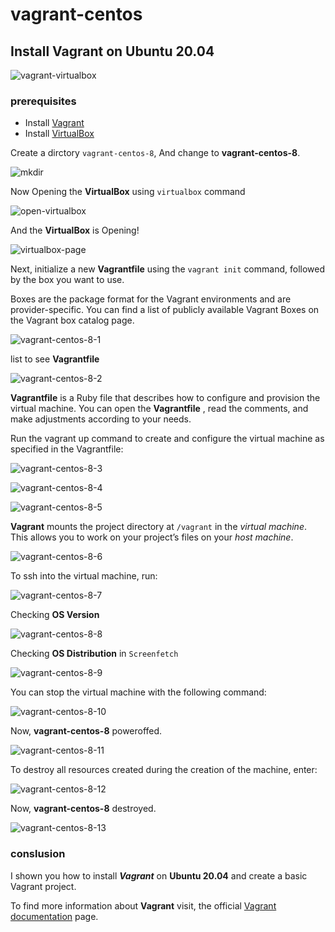 # vagrant-centos


## Install Vagrant on Ubuntu 20.04

![vagrant-virtualbox](https://github.com/selvaraj-kuppusamy/vagrant-centos/blob/main/assests/vagrant-virtualbox.png)

### prerequisites
* Install [Vagrant](https://github.com/selvaraj-kuppusamy/vagrant-centos/blob/main/vagrant/installation/vagrant_install.sh)
* Install [VirtualBox](https://github.com/selvaraj-kuppusamy/vagrant-centos/blob/main/vagrant/installation/vagrant_install.sh)

Create a dirctory `vagrant-centos-8`,
And change to **vagrant-centos-8**.

![mkdir](https://github.com/selvaraj-kuppusamy/vagrant-centos/blob/main/assests/mkdir.png)

Now Opening the **VirtualBox** using `virtualbox` command

![open-virtualbox](https://github.com/selvaraj-kuppusamy/vagrant-centos/blob/main/assests/open-virtualbox.png)

And the **VirtualBox** is Opening!

![virtualbox-page](https://github.com/selvaraj-kuppusamy/vagrant-centos/blob/main/assests/virtualbox-page.png)

Next, initialize a new **Vagrantfile** using the `vagrant init` command, followed by the box you want to use.

Boxes are the package format for the Vagrant environments and are provider-specific. You can find a list of publicly available Vagrant Boxes on the Vagrant box catalog page.

![vagrant-centos-8-1](https://github.com/selvaraj-kuppusamy/vagrant-centos/blob/main/assests/vagrant-centos-8_1.png)

list to see **Vagrantfile**

![vagrant-centos-8-2](https://github.com/selvaraj-kuppusamy/vagrant-centos/blob/main/assests/vagrant-centos-8_2.png)

**Vagrantfile** is a Ruby file that describes how to configure and provision the virtual machine. You can open the **Vagrantfile** , read the comments, and make adjustments according to your needs.

Run the vagrant up command to create and configure the virtual machine as specified in the Vagrantfile:


![vagrant-centos-8-3](https://github.com/selvaraj-kuppusamy/vagrant-centos/blob/main/assests/vagrant-centos-8_3.png)

![vagrant-centos-8-4](https://github.com/selvaraj-kuppusamy/vagrant-centos/blob/main/assests/vagrant-centos-8_4.png)

![vagrant-centos-8-5](https://github.com/selvaraj-kuppusamy/vagrant-centos/blob/main/assests/vagrant-centos-8_5.png)

**Vagrant** mounts the project directory at `/vagrant` in the *virtual machine*.
This allows you to work on your project’s files on your *host machine*.

![vagrant-centos-8-6](https://github.com/selvaraj-kuppusamy/vagrant-centos/blob/main/assests/vagrant-centos-8_6.png)

To ssh into the virtual machine, run:

![vagrant-centos-8-7](https://github.com/selvaraj-kuppusamy/vagrant-centos/blob/main/assests/vagrant-centos-8_7.png)

Checking **OS Version**

![vagrant-centos-8-8](https://github.com/selvaraj-kuppusamy/vagrant-centos/blob/main/assests/vagrant-centos-8_8.png)

Checking **OS Distribution** in `Screenfetch`

![vagrant-centos-8-9](https://github.com/selvaraj-kuppusamy/vagrant-centos/blob/main/assests/vagrant-centos-8_9.png)

You can stop the virtual machine with the following command:

![vagrant-centos-8-10](https://github.com/selvaraj-kuppusamy/vagrant-centos/blob/main/assests/vagrant-centos-8_10.png)

Now, **vagrant-centos-8** poweroffed.

![vagrant-centos-8-11](https://github.com/selvaraj-kuppusamy/vagrant-centos/blob/main/assests/vagrant-centos-8_11.png)

To destroy all resources created during the creation of the machine, enter:

![vagrant-centos-8-12](https://github.com/selvaraj-kuppusamy/vagrant-centos/blob/main/assests/vagrant-centos-8_12.png)

Now, **vagrant-centos-8** destroyed.

![vagrant-centos-8-13](https://github.com/selvaraj-kuppusamy/vagrant-centos/blob/main/assests/vagrant-centos-8_13.png)

### conslusion
I shown you how to install ***Vagrant*** on **Ubuntu 20.04** and create a basic Vagrant project.

To find more information about **Vagrant** visit, the official [Vagrant documentation](https://www.vagrantup.com/docs) page.




